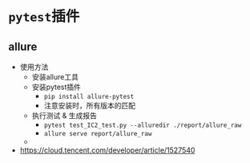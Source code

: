 # `pytest`插件



## allure

- 使用方法
    - 安装allure工具
    - 安装pytest插件
        - `pip install allure-pytest`
        - 注意安装时，所有版本的匹配
    - 执行测试 & 生成报告
        - `pytest test_IC2_test.py --alluredir ./report/allure_raw`
        - `allure serve report/allure_raw`
    - 
- https://cloud.tencent.com/developer/article/1527540


